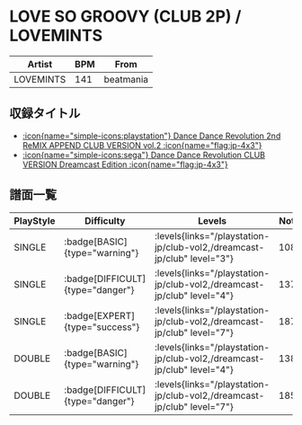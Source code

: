 # LOVE SO GROOVY (CLUB 2P) / LOVEMINTS

|Artist|BPM|From|
|------|---|----|
|LOVEMINTS|141|beatmania|

## 収録タイトル

- [:icon{name="simple-icons:playstation"} Dance Dance Revolution 2nd ReMIX APPEND CLUB VERSION vol.2 :icon{name="flag:jp-4x3"}](/playstation-jp/club-vol2)
- [:icon{name="simple-icons:sega"} Dance Dance Revolution CLUB VERSION Dreamcast Edition :icon{name="flag:jp-4x3"}](/dreamcast-jp/club)

## 譜面一覧

|PlayStyle|Difficulty|Levels|Notes|Movie|
|---------|----------|------|-----|-----|
|SINGLE| :badge[BASIC]{type="warning"}| :levels{links="/playstation-jp/club-vol2,/dreamcast-jp/club" level="3"}|108/0||
|SINGLE| :badge[DIFFICULT]{type="danger"}| :levels{links="/playstation-jp/club-vol2,/dreamcast-jp/club" level="4"}|137/0||
|SINGLE| :badge[EXPERT]{type="success"}| :levels{links="/playstation-jp/club-vol2,/dreamcast-jp/club" level="7"}|187/0||
|DOUBLE| :badge[BASIC]{type="warning"}| :levels{links="/playstation-jp/club-vol2,/dreamcast-jp/club" level="4"}|138/0||
|DOUBLE| :badge[DIFFICULT]{type="danger"}| :levels{links="/playstation-jp/club-vol2,/dreamcast-jp/club" level="7"}|185/0||
